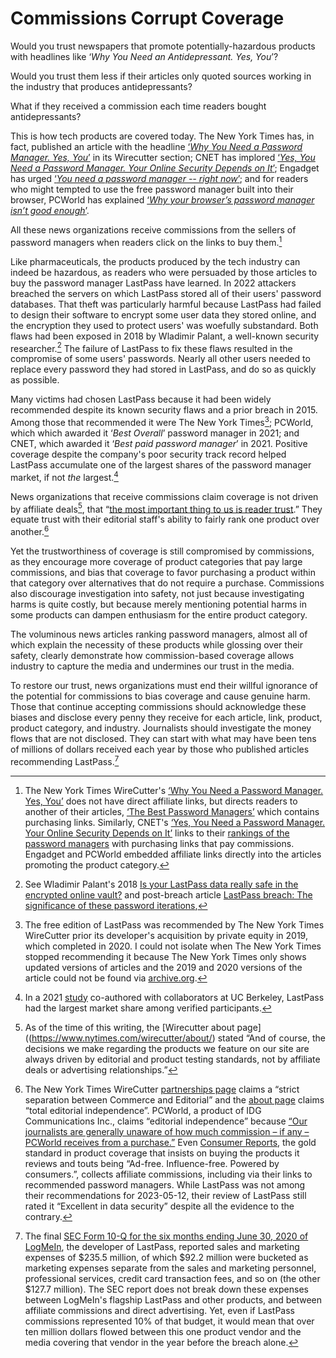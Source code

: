 # Commissions Corrupt Coverage

<!-- To grasp the severity of the problem consider the analog of pharmaceuticals. -->
Would you trust newspapers that promote potentially-hazardous products with headlines like ‘*Why You Need an Antidepressant. Yes, You*’?

Would you trust them less if their articles only quoted sources working in the industry that produces antidepressants?

What if they received a commission each time readers bought antidepressants?

This is how tech products are covered today. The New York Times has, in fact, published an article with the headline [‘*Why You Need a Password Manager. Yes, You*’](https://www.nytimes.com/2019/08/27/smarter-living/wirecutter/why-you-need-a-password-manager-yes-you.html) in its Wirecutter section; CNET has implored [‘*Yes, You Need a Password Manager. Your Online Security Depends on It*’](https://www.cnet.com/tech/services-and-software/yes-you-need-a-password-manager-your-online-security-depends-on-it/); Engadget has urged [‘*You need a password manager -- right now*’](https://www.engadget.com/2019-08-26-the-best-password-managers-compared.html); and for readers who might tempted to use the free password manager built into their browser, PCWorld has explained [‘*Why your browser’s password manager isn’t good enough*’](https://www.pcworld.com/article/393979/why-your-browsers-password-manager-isnt-good-enough.html).

All these news organizations receive commissions from the sellers of password managers when readers click on the links to buy them.[^nyt-affiliate-links-are-indirect]

[^nyt-affiliate-links-are-indirect]: The New York Times WireCutter's [‘Why You Need a Password Manager. Yes, You’](https://www.nytimes.com/2019/08/27/smarter-living/wirecutter/why-you-need-a-password-manager-yes-you.html) does not have direct affiliate links, but directs readers to another of their articles, [‘The Best Password Managers’](https://www.nytimes.com/wirecutter/reviews/best-password-managers/) which contains purchasing links. Similarly, CNET's [‘Yes, You Need a Password Manager. Your Online Security Depends on It’](https://www.cnet.com/tech/services-and-software/yes-you-need-a-password-manager-your-online-security-depends-on-it/) links to their [rankings of the password managers](https://www.cnet.com/tech/services-and-software/best-password-manager/) with purchasing links that pay commissions. Engadget and PCWorld embedded affiliate links directly into the articles promoting the product category.

Like pharmaceuticals, the products produced by the tech industry can indeed be hazardous, as readers who were persuaded by those articles to buy the password manager LastPass have learned. In 2022 attackers breached the servers on which LastPass stored all of their users' password databases. That theft was particularly harmful because LastPass had failed to design their software to encrypt some user data they stored online, and the encryption they used to protect users' was woefully substandard. Both flaws had been exposed in 2018 by Wladimir Palant, a well-known security researcher.[^lastpass-iterations] The failure of LastPass to fix these flaws resulted in the compromise of some users' passwords. Nearly all other users needed to replace every password they had stored in LastPass, and do so as quickly as possible.

Many victims had chosen LastPass because it had been widely recommended despite its known security flaws and a prior breach in 2015. Among those that recommended it were The New York Times[^nyt-lastpass-rec]; PCWorld, which which awarded it ‘*Best Overall*’ password manager in 2021; and CNET, which awarded it ‘*Best paid password manager*’ in 2021. Positive coverage despite the company's poor security track record helped LastPass accumulate one of the largest shares of the password manager market, if not *the* largest.[^lastpass-market-share]

[^nyt-lastpass-rec]: The free edition of LastPass was recommended by The New York Times WireCutter prior its developer's acquisition by private equity in 2019, which completed in 2020. I could not isolate when The New York Times stopped recommending it because The New York Times only shows updated versions of articles and the 2019 and 2020 versions of the article could not be found via [archive.org](archive.org).

News organizations that receive commissions claim coverage is not driven by affiliate deals[^not-affiliate-deals], that “[the most important thing to us is reader trust](https://www.nytimes.com/wirecutter/about/).” They equate trust with their editorial staff's ability to fairly rank one product over another.[^editorial-independence]

Yet the trustworthiness of coverage is still compromised by commissions, as they encourage more coverage of product categories that pay large commissions, and bias that coverage to favor purchasing a product within that category over alternatives that do not require a purchase. Commissions also discourage investigation into safety, not just because investigating harms is quite costly, but because merely mentioning potential harms in some products can dampen enthusiasm for the entire product category.

The voluminous news articles ranking password managers, almost all of which explain the necessity of these products while glossing over their safety, clearly demonstrate how commission-based coverage allows industry to capture the media and undermines our trust in the media.

To restore our trust, news organizations must end their willful ignorance of the potential for commissions to bias coverage and cause genuine harm. Those that continue accepting commissions should acknowledge these biases and disclose every penny they receive for each article, link, product, product category, and industry. Journalists should investigate the money flows that are not disclosed. They can start with what may have been tens of millions of dollars received each year by those who published articles recommending LastPass.[^money-flow]

[^editorial-independence]: The New York Times WireCutter [partnerships page](https://www.nytimes.com/wirecutter/partners/) claims a “strict separation between Commerce and Editorial” and the [about page](https://www.nytimes.com/wirecutter/about/) claims “total editorial independence”. PCWorld, a product of IDG Communications Inc., claims “editorial independence” because [“Our journalists are generally unaware of how much commission – if any – PCWorld receives from a purchase.”](https://www.pcworld.com/about/affiliate-link-policy) Even [Consumer Reports](https://www.consumerreports.org/), the gold standard in product coverage that insists on buying the products it reviews and touts being “Ad-free. Influence-free. Powered by consumers.”, collects affiliate commissions, including via their links to recommended password managers. While LastPass was not among their recommendations for 2023-05-12, their review of LastPass still rated it “Excellent in data security” despite all the evidence to the contrary.


[^lastpass-market-share]: In a 2021 [study](https://dash.harvard.edu/handle/1/37374029) co-authored with collaborators at UC Berkeley, LastPass had the largest market share among verified participants.

[^lastpass-iterations]: See Wladimir Palant's 2018 [Is your LastPass data really safe in the encrypted online vault?](https://palant.info/2018/07/09/is-your-lastpass-data-really-safe-in-the-encrypted-online-vault/) and post-breach article [LastPass breach: The significance of these password iterations](https://palant.info/2022/12/28/lastpass-breach-the-significance-of-these-password-iterations/),

[^lastpass-best]: Contact me for archival copies of both articles if necessary. At the time of writing, the [PCWorld article](https://www.pcworld.com/article/393979/why-your-browsers-password-manager-isnt-good-enough.html) was still online with the recommendation unchanged and the [CNET article was available via the Internet Archive](https://web.archive.org/web/20210707100536/https://www.cnet.com/tech/services-and-software/best-password-manager/).

[^not-affiliate-deals]: As of the time of this writing, the [Wirecutter about page]((https://www.nytimes.com/wirecutter/about/) stated “And of course, the decisions we make regarding the products we feature on our site are always driven by editorial and product testing standards, not by affiliate deals or advertising relationships.”

[^wired-notes-security]: To the credit of Wired, author Lily Hay Newman did mention as early as [2018](https://web.archive.org/web/20200612063257/https://www.wired.com/story/password-manager-autofill-ad-tech-privacy/) that “The main drawback to LastPass is its mixed security track record—the product has had a number of high-profile, critical bugs and there have even been some data breaches. Overall, LastPass has weathered these storms, but it's worth noting.”

[^money-flow]: The final [SEC Form 10-Q for the six months ending June 30, 2020 of LogMeIn](https://www.sec.gov/ix?doc=/Archives/edgar/data/0001420302/000156459020034298/logm-10q_20200630.htm), the developer of LastPass, reported sales and marketing expenses of \$235.5 million, of which \$92.2 million were bucketed as marketing expenses separate from the sales and marketing personnel, professional services, credit card transaction fees, and so on (the other \$127.7 million). The SEC report does not break down these expenses between LogMeIn's flagship LastPass and other products, and between affiliate commissions and direct advertising. Yet, even if LastPass commissions represented 10\% of that budget, it would mean that over ten million dollars flowed between this one product vendor and the media covering that vendor in the year before the breach alone.